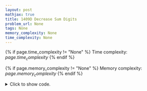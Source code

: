```yaml
---
layout: post
mathjax: true
title: 1409D Decrease Sum Digits
problem_url: None
tags: None
memory_complexity: None
time_complexity: None
---
```




{% if page.time_complexity != "None" %}
Time complexity: ${{ page.time_complexity }}$
{% endif %}

{% if page.memory_complexity != "None" %}
Memory complexity: ${{ page.memory_complexity }}$
{% endif %}

<details>
<summary>
<p style="display:inline">Click to show code.</p>
</summary>
```cpp
{% raw %}
using namespace std;
using ll = long long;
int dsum(ll n)
{
    int sum = 0;
    while (n != 0)
    {
        sum = sum + n % 10;
        n = n / 10;
    }
    return sum;
}
ll make_zero(ll n, int i)
{
    int j = i;
    while (i--)
    {
        n /= 10;
    }
    n += 1;
    while (j--)
    {
        n *= 10;
    }
    return n;
}
ll solve(ll n, ll s)
{
    ll ans = 0, i = 1;
    while (dsum(n) > s)
    {
        ll cur = make_zero(n, i);
        ans += (cur - n);
        n = cur;
        ++i;
    }
    return ans;
}
int main(void)
{
    int t;
    cin >> t;
    while (t--)
    {
        ll n, s;
        cin >> n >> s;
        cout << solve(n, s) << endl;
    }
    return 0;
}

{% endraw %}
```
</details>

